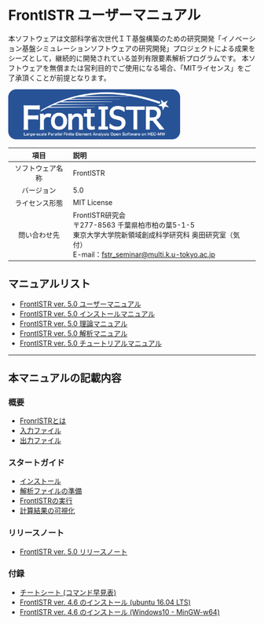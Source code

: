 <!-- 表記は FrontISTR ver. 0.0 で統一します -->
# FrontISTR ユーザーマニュアル

本ソフトウェアは文部科学省次世代ＩＴ基盤構築のための研究開発「イノベーション基盤シミュレーションソフトウェアの研究開発」プロジェクトによる成果をシーズとして，継続的に開発されている並列有限要素解析プログラムです。
本ソフトウェアを無償または営利目的でご使用になる場合、「MITライセンス」をご了承頂くことが前提となります。

<img src="./image/FrontISTR_logo.png" width="350px">

| 項目 | 説明 |
|:---------:|:---------|
| ソフトウェア名称 | FrontISTR |
| バージョン | 5.0 |
| ライセンス形態 | MIT License |
| 問い合わせ先 | FrontISTR研究会<br> 〒277-8563 千葉県柏市柏の葉5-1-5<br> 東京大学大学院新領域創成科学研究科 奥田研究室（気付）<br> E-mail：fstr_seminar@multi.k.u-tokyo.ac.jp |

## マニュアルリスト

  - [FrontISTR ver. 5.0 ユーザーマニュアル]()
  - [FrontISTR ver. 5.0 インストールマニュアル]()
  - [FrontISTR ver. 5.0 理論マニュアル]()
  - [FrontISTR ver. 5.0 解析マニュアル]()
  - [FrontISTR ver. 5.0 チュートリアルマニュアル]()

<!-- ここまでテンプレート -->
---

## 本マニュアルの記載内容

### 概要

  - [FronrISTRとは]()
  - [入力ファイル]()
  - [出力ファイル]()

### スタートガイド

  - [インストール]()
  - [解析ファイルの準備]()
  - [FrontISTRの実行]()
  - [計算結果の可視化]()

### リリースノート

  - [FrontISTR ver. 5.0 リリースノート]()

### 付録

  - [チートシート (コマンド早見表)]()
  - [FrontISTR ver. 4.6 のインストール (ubuntu 16.04 LTS)]()
  - [FrontISTR ver. 4.6 のインストール (Windows10 - MinGW-w64)]()
